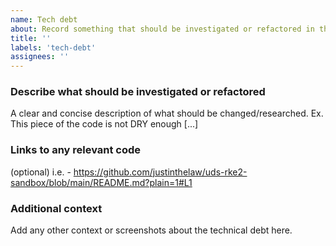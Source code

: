 ```yaml
---
name: Tech debt
about: Record something that should be investigated or refactored in the future.
title: ''
labels: 'tech-debt'
assignees: ''
---
```


### Describe what should be investigated or refactored

A clear and concise description of what should be changed/researched. Ex. This piece of the code is not DRY enough [...]

### Links to any relevant code

(optional) i.e. - https://github.com/justinthelaw/uds-rke2-sandbox/blob/main/README.md?plain=1#L1

### Additional context

Add any other context or screenshots about the technical debt here.
